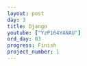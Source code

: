 ```yaml
---
layout: post
day: 3
title: Django
youtube: ["YzP164YANAU"]
ord_day: 03
progress: Finish
project_number: 1
---
```

